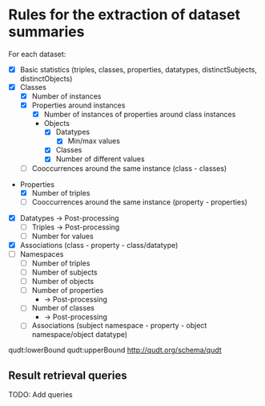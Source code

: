 # Rules for the extraction of dataset summaries

For each dataset:

- [x] Basic statistics (triples, classes, properties, datatypes, distinctSubjects, distinctObjects)
- [x] Classes
    - [x] Number of instances
    - [x] Properties around instances
        - [x] Number of instances of properties around class instances
        - Objects
            - [x] Datatypes
                - [x] Min/max values
            - [x] Classes
            - [x] Number of different values
    - [ ] Cooccurrences around the same instance (class - classes)
- Properties
    - [x] Number of triples
    - [ ] Cooccurrences around the same instance (property - properties)
- [x] Datatypes
    -> Post-processing
    - [ ] Triples
        -> Post-processing
    - [ ] Number for values
- [x] Associations (class - property - class/datatype)
- [ ] Namespaces
    - [ ] Number of triples
    - [ ] Number of subjects
    - [ ] Number of objects
    - [ ] Number of properties
        - -> Post-processing
    - [ ] Number of classes
        - -> Post-processing
    - [ ] Associations (subject namespace - property - object namespace/object datatype)

qudt:lowerBound
qudt:upperBound
<http://qudt.org/schema/qudt>
## Result retrieval queries

TODO: Add queries